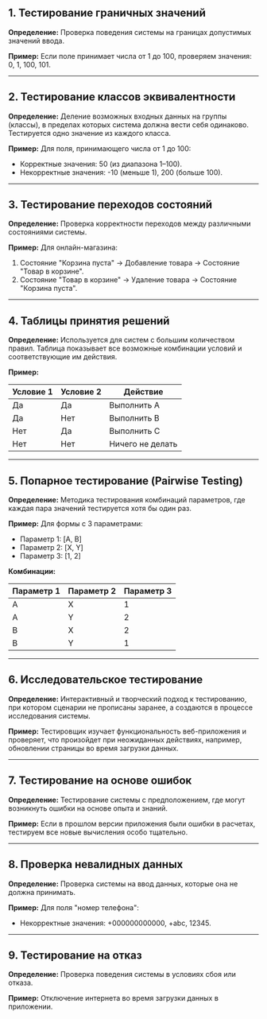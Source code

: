 
## 1. Тестирование граничных значений
**Определение:** Проверка поведения системы на границах допустимых значений ввода.

**Пример:**
Если поле принимает числа от 1 до 100, проверяем значения: 0, 1, 100, 101.

---

## 2. Тестирование классов эквивалентности
**Определение:** Деление возможных входных данных на группы (классы), в пределах которых система должна вести себя одинаково. Тестируется одно значение из каждого класса.

**Пример:**
Для поля, принимающего числа от 1 до 100:
- Корректные значения: 50 (из диапазона 1–100).
- Некорректные значения: -10 (меньше 1), 200 (больше 100).

---

## 3. Тестирование переходов состояний
**Определение:** Проверка корректности переходов между различными состояниями системы.

**Пример:**
Для онлайн-магазина:
1. Состояние "Корзина пуста" → Добавление товара → Состояние "Товар в корзине".
2. Состояние "Товар в корзине" → Удаление товара → Состояние "Корзина пуста".

---

## 4. Таблицы принятия решений
**Определение:** Используется для систем с большим количеством правил. Таблица показывает все возможные комбинации условий и соответствующие им действия.

**Пример:**

| Условие 1 | Условие 2 | Действие       |
|-----------|-----------|----------------|
| Да        | Да        | Выполнить A   |
| Да        | Нет       | Выполнить B   |
| Нет       | Да        | Выполнить C   |
| Нет       | Нет       | Ничего не делать |

---

## 5. Попарное тестирование (Pairwise Testing)
**Определение:** Методика тестирования комбинаций параметров, где каждая пара значений тестируется хотя бы один раз.

**Пример:**
Для формы с 3 параметрами:  
- Параметр 1: [A, B]  
- Параметр 2: [X, Y]  
- Параметр 3: [1, 2]  


**Комбинации:**

| Параметр 1 | Параметр 2 | Параметр 3 |
|------------|------------|------------|
| A          | X          | 1          |
| A          | Y          | 2          |
| B          | X          | 2          |
| B          | Y          | 1          |

---

## 6. Исследовательское тестирование
**Определение:** Интерактивный и творческий подход к тестированию, при котором сценарии не прописаны заранее, а создаются в процессе исследования системы.

**Пример:**
Тестировщик изучает функциональность веб-приложения и проверяет, что произойдет при неожиданных действиях, например, обновлении страницы во время загрузки данных.

---

## 7. Тестирование на основе ошибок
**Определение:** Тестирование системы с предположением, где могут возникнуть ошибки на основе опыта и знаний.

**Пример:**
Если в прошлом версии приложения были ошибки в расчетах, тестируем все новые вычисления особо тщательно.

---

## 8. Проверка невалидных данных
**Определение:** Проверка системы на ввод данных, которые она не должна принимать.

**Пример:**
Для поля "номер телефона":
- Некорректные значения: +000000000000, +abc, 12345.

---

## 9. Тестирование на отказ
**Определение:** Проверка поведения системы в условиях сбоя или отказа.

**Пример:**
Отключение интернета во время загрузки данных в приложении.